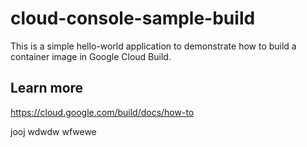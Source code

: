 # cloud-console-sample-build

This is a simple hello-world application to demonstrate how to build a container
image in Google Cloud Build. 

## Learn more
https://cloud.google.com/build/docs/how-to

jooj
wdwdw
wfwewe
